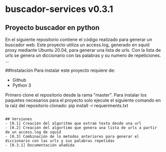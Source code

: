 # buscador-services v0.3.1

## Proyecto buscador en python
En el siguiente repositorio contiene el código realizado para generar un buscador web.
Este proyecto utiliza un access.log, generado en squid proxy mediante Ubuntu 20.04, para generar una lista de urls.
Con la lista de urls se genera un diccionario con las palabras y su numero de repeticiones.
...


##Instalación
Para instalar este proyecto requiere de:
- Github
- Python 3

Primero clone el repositorio desde la rama "master".
Para instalar los paquetes necesarios para el proyecto solo ejecute el siguiente comando en la raiz del repositorio clonado:
pip install -r requeriments.txt
```

## Versiones
- [0.1] Creación del algoritmo que extrae texto desde una url
- [0.2] Creación del algortimo que genera una lista de urls a partir de un access.log de squid
- [0.3] Combinación de lo metodos anteriores para generar el diccionario con las urls y sus palabras repetidas
- [0.3.1] Documentación añadida

